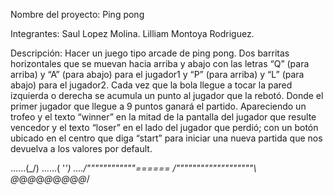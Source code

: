 Nombre del proyecto: Ping pong

Integrantes: 
Saul Lopez Molina.
Lilliam Montoya Rodriguez.

Descripción: 
Hacer un juego tipo arcade de ping pong.
Dos barritas horizontales que se muevan hacia arriba y abajo  con las letras “Q” (para arriba) y “A” (para abajo) para el jugador1 y “P” (para arriba) y “L” (para abajo) para el jugador2. 
Cada vez que la bola llegue a tocar la pared izquierda o derecha se acumula un punto al jugador que la rebotó. Donde el primer jugador que llegue a 9 puntos ganará el partido.
Apareciendo un trofeo y el texto “winner” en la mitad de la pantalla del jugador que resulte vencedor y el texto “loser” en el lado del jugador que perdió; con un botón ubicado en el centro que diga “start” para iniciar una nueva partida que nos devuelva a los valores por default. 

......(\_/) 
......( '_') 
..../""""""""""""\======
/"""""""""""""""""""\ 
\@_@_@_@_@_@_@_@_@_/ 
